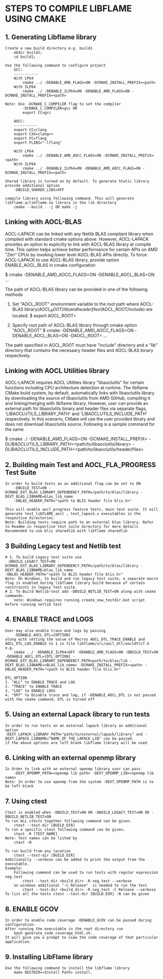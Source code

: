 # STEPS TO COMPILE LIBFLAME USING CMAKE
## 1. Generating Libflame library  
    Create a new build directory e.g. build1 
        mkdir build1;
        cd build1;

    Use the following command to configure project
        GCC:
        -----------
        With LP64
            cmake ../ -DENABLE_AMD_FLAGS=ON -DCMAKE_INSTALL_PREFIX=<path> 
        With ILP64
            cmake ../ -DENABLE_ILP64=ON -DENABLE_AMD_FLAGS=ON -DCMAKE_INSTALL_PREFIX=<path>
     
	Note: Use -DCMAKE_C_COMPILER flag to set the compiler
            -DCMAKE_C_COMPILER=gcc OR 
            export CC=gcc

        AOCC:
        -----------
        export CC=clang
        export CXX=clang++
        export FC=flang
        export FLIBS="-lflang"

        With LP64
            cmake ../ -DENABLE_AMD_AOCC_FLAGS=ON -DCMAKE_INSTALL_PREFIX=<path> 
        With ILP64
            cmake ../ -DENABLE_ILP64=ON -DENABLE_AMD_AOCC_FLAGS=ON -DCMAKE_INSTALL_PREFIX=<path>
    
    Shared library is turned on by default. To generate Static library provide additional option
        -DBUILD_SHARED_LIBS=OFF

    compile library using following command. This will generate libflame.a/libflame.so library in the lib directory
        cmake --build . -j OR make -j

Linking with AOCL-BLAS
------------------------------------
AOCL-LAPACK can be linked with any Netlib BLAS compliant library when compiled with standard cmake options above. However, AOCL-LAPACK provides an option to explicitly to link with AOCL-BLAS library at compile time. This option helps achieve better performance for certain APIs on AMD "Zen" CPUs by invoking lower level AOCL-BLAS APIs directly. To force AOCL-LAPACK to use AOCL-BLAS library, provide option ENABLE_AOCL_BLAS in cmake configuration

$ cmake -DENABLE_AMD_AOCC_FLAGS=ON -DENABLE_AOCL_BLAS=ON ...

The path of AOCL-BLAS library can be provided in one of the following methods
1. Set "AOCL_ROOT" environment variable to the root path where AOCL-BLAS library($AOCL_ROOT/lib) and header files($AOCL_ROOT/include) are located. 
$ export AOCL_ROOT=<path to AOCL-BLAS>

2. Specify root path of AOCL-BLAS library through cmake option "AOCL_ROOT"
$ cmake -DENABLE_AMD_AOCC_FLAGS=ON -DENABLE_AOCL_BLAS=ON -DAOCL_ROOT=<path to AOCL-BLAS> ...

The path specified in AOCL_ROOT must have "include" directory and a "lib" directory that contains the necesaary header files and AOCL-BLAS binary respectively.

Linking with AOCL Utilities library
------------------------------------
AOCL-LAPACK requires AOCL Utilities library "libaoclutils" for certain functions including CPU architecture detection at runtime. The libflame CMake build system, by default, automatically links with libaoclutils library by downloading the source of libaoclutils from AMD GitHub, compiling it and linking/merging with libflame library. However, user can provide an external path for libaoclutils binary and header files via separate flags, 'LIBAOCLUTILS_LIBRARY_PATH' and 'LIBAOCLUTILS_INCLUDE_PATH' respectively. In this scenario, CMake will use the user provided library and does not download libaoclutils source. Following is a sample command for the same
 
$ cmake ../ -DENABLE_AMD_FLAGS=ON -DCMAKE_INSTALL_PREFIX=<path> -DLIBAOCLUTILS_LIBRARY_PATH=<path/to/libaoclutils/library> -DLIBAOCLUTILS_INCLUDE_PATH=<path/to/libaoclutils/header/files>


## 2. Building main Test and AOCL_FLA_PROGRESS Test Suite
    In order to build tests an an additional flag can be set to ON
        -DBUILD_TEST=ON -DCMAKE_EXT_BLAS_LIBRARY_DEPENDENCY_PATH=/path/to/blas/library -DEXT_BLAS_LIBNAME=blas_lib_name
        -DBLAS_HEADER_PATH="<path to BLIS header file blis.h>"
    
    This will enable aocl progress feature tests, main test suite. It will generate test_libFLAME_aocl , test_lapack.x executables in the respective directories.
    Note: Building tests require path to an external blas library. Refer to Readme in respective test suite directory for more details
    Recomended to use blis sharedlib with libflame sharedlib

## 3 Building Legacy test and Netlib test
    # 1. To build Legacy test suite use 
     -DBUILD_LEGACY_TEST=ON -DCMAKE_EXT_BLAS_LIBRARY_DEPENDENCY_PATH=/path/to/blas/library -DEXT_BLAS_LIBNAME=blas_lib_name
    -DBLAS_HEADER_PATH="<path to BLIS header file blis.h>" 
    Note: On Windows, to build and run legacy test suite, a separate macro flag is enabled during libflame library build because of certain constraints in legacy test suite.
    # 2. To Build Netlib-test add -DBUILD_NETLIB_TEST=ON along with cmake commands.
        note: Windows requires running create_new_testdir.bat script before running netlib test

## 4. ENABLE TRACE and LOGS
    User may also enable trace and logs by passing
        -DENABLE_AOCL_DTL=[OPTION]
    along with setting the value of Macros AOCL_DTL_TRACE_ENABLE and AOCL_DTL_LOG_ENABLE to 1 in file libflame/src/aocl_dtl/aocldtlcf.h 
    e.g.
        cmake ../ -DENABLE_ILP64=OFF -DENABLE_AMD_FLAGS=ON -DBUILD_TEST=ON -DENABLE_AOCL_DTL=[DTL_OPTION] -DCMAKE_EXT_BLAS_LIBRARY_DEPENDENCY_PATH=path/to/blas/lib -DEXT_BLAS_LIBNAME=<BLAS_lib_name> -DCMAKE_INSTALL_PREFIX=<path> -DBLAS_HEADER_PATH="<path to BLIS header file blis.h>"
        
    DTL_OPTION
    1. "ALL" to ENABLE TRACE and LOG
	2. "TRACE" to ENABLE TRACE
	3. "LOG" to ENABLE LOGS
	4. "OFF" to Disable trace and log, if -DENABLE_AOCL_DTL is not passed with the cmake command, DTL is turned off

## 5. Using an external Lapack library to run tests
    In order to run tests on an external lapack library an additional option 
    -DEXT_LAPACK_LIBRARY_PATH="path/to/external/lapack/library" and -DEXT_LAPACK_LIBNAME="NAME_OF_THE_LAPACK_LIB" can be passed. 
    if the above options are left blank libflame library will be used

## 6. Linking with an external openmp library
    In Order to link with an external openmp library user can pass 
        -DEXT_OPENMP_PATH=<openmp lib path> -DEXT_OPENMP_LIB=<openmp lib name>
    Note: In order to use openmp from the system -DEXT_OPENMP_PATH is to be left blank

## 7. Using ctest
    Ctest is enabled when -DBUILD_TEST=ON OR -DBUILD_LEGACY_TEST=ON OR -DBUILD_NETLIB_TEST=ON
    To run ALL ctests together following command can be given.
        ctest --test-dir [BUILD_DIR]
    To run a specific ctest following command can be given.
        ctest -R [TEST_NAME] 
    Note: Test names can be listed by 
        ctest -N
    
    To run build from any location 
        ctest --test-dir [BUILD_DIR]
    Additionally --verbose can be added to print the output from the executable.
    Example:
        Following command can be used to run tests with regular expression neg_test
            ctest --test-dir <build_dir> -R neg_test --verbose
        on windows additional "-C Release"  is needed to run the test
            ctest --test-dir <build_dir> -R neg_test -C Release --verbose
    To list all the tests ctest --test-dir [BUILD_DIR] -N can be given

## 8. ENABLE GCOV
    In order to enable code coverage -DENABLE_GCOV can be passed during configuration.
    After running the executable in the root directory run 
        bash generate_code_coverage_html.sh. 
    It will give you a prompt to view the code coverage of that particular application.

## 9. Installing LibFlame library
    Use the following command to install the libflame library
        make DESTDIR=<Install Path> install.

